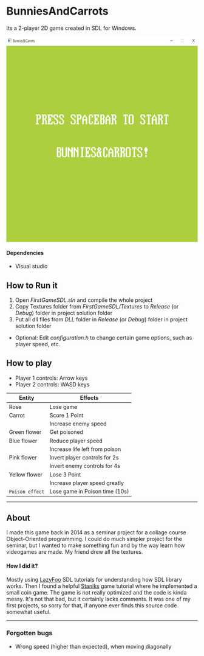 # BunniesAndCarrots
Its a 2-player 2D game created in SDL for Windows. 

<a href="url"><img src="https://raw.githubusercontent.com/bolkonksy/BunniesAndCarrots/master/BunniesAndCarrotsSample.gif" align="center" height="540" width="720" border="black"></a> </b>

#### Dependencies 
- Visual studio

## How to Run it
1. Open *FirstGameSDL.sln* and compile the whole project
2. Copy Textures folder from *FirstGameSDL/Textures* to *Release* (or *Debug*) folder in project solution folder
3. Put all dll files from *DLL* folder in *Release* (or *Debug*) folder in project solution folder
- Optional: Edit *configuration.h* to change certain game options, such as player speed, etc.

## How to play
  - Player 1 controls: Arrow keys
  - Player 2 controls: WASD keys

| Entity        | Effects                        |
| ------------- | ------------------------------ |
| Rose          | Lose game                      |
| Carrot        | Score 1 Point                  |
|               | Increase enemy speed           |
| Green flower  | Get poisoned                   |
| Blue flower   | Reduce player speed            |
|               | Increase life left from poison |
| Pink flower   | Invert player controls for 2s  |
|               | Invert enemy controls for 4s   |
| Yellow flower | Lose 3 Point                   |
|               | Increase player speed greatly  |
|`Poison effect`| Lose game in Poison time (10s) |

---

## About 
 I made this game back in 2014 as a seminar project for a collage course Object-Oriented programming. I could do much simpler project for the seminar, but I wanted to make something fun and by the way learn how videogames are made. My friend drew all the textures.
 
#### How I did it?
 Mostly using <a href="http://lazyfoo.net/SDL_tutorials/">LazyFoo</a> SDL tutorials for understanding how SDL library works. Then I found a helpful <a href="http://staniks.github.io/">Staniks</a> game tutorial where he implemented a small coin game.
 The game is not really optimized and the code is kinda messy. It's not that bad, but it certainly lacks comments. It was one of my first projects, so sorry for that, if anyone ever finds this source code somewhat useful.
 
---

### Forgotten bugs
- Wrong speed (higher than expected), when moving diagonally
